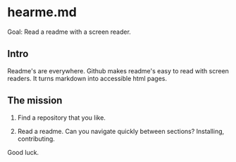 # hearme.md

Goal: Read a readme with a screen reader.

## Intro

Readme's are everywhere. Github makes readme's easy to read with screen readers.
It turns markdown into accessible html pages.

## The mission

1. Find a repository that you like.

2. Read a readme. Can you navigate quickly between sections? Installing, contributing.

Good luck.
